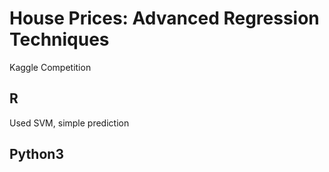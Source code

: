 # House Prices: Advanced Regression Techniques

Kaggle Competition

## R

Used SVM, simple prediction

## Python3
